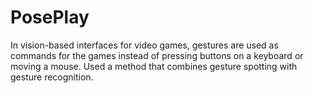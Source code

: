 # PosePlay
In vision-based interfaces for video games, gestures are used as commands for the games instead of pressing buttons on a keyboard or moving a mouse.  Used a method that combines gesture spotting with gesture recognition. 
